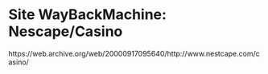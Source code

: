 
<h1>Site WayBackMachine: Nescape/Casino</h1>
<p>https://web.archive.org/web/20000917095640/http://www.nestcape.com/casino/</p>
